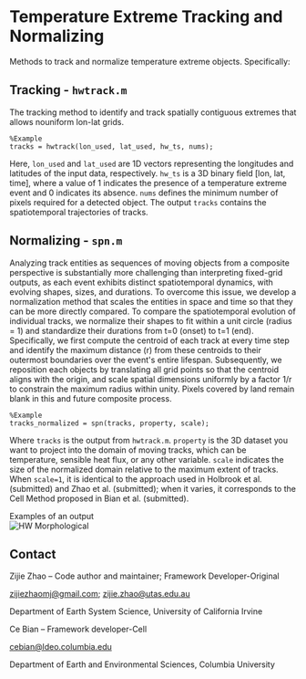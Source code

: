 # Temperature Extreme Tracking and Normalizing  
Methods to track and normalize temperature extreme objects. Specifically:  

## Tracking - `hwtrack.m`  
The tracking method to identify and track spatially contiguous extremes that allows nouniform lon-lat grids.  
```
%Example
tracks = hwtrack(lon_used, lat_used, hw_ts, nums);
```
Here, `lon_used` and `lat_used` are 1D vectors representing the longitudes and latitudes of the input data, respectively. `hw_ts` is a 3D binary field [lon, lat, time], where a value of 1 indicates the presence of a temperature extreme event and 0 indicates its absence. `nums` defines the minimum number of pixels required for a detected object. The output `tracks` contains the spatiotemporal trajectories of tracks.

## Normalizing - `spn.m`  
Analyzing track entities as sequences of moving objects from a composite perspective is substantially more challenging than interpreting fixed-grid outputs, as each event exhibits distinct spatiotemporal dynamics, with evolving shapes, sizes, and durations. To overcome this issue, we develop a normalization method that scales the entities in space and time so that they can be more directly compared. To compare the spatiotemporal evolution of individual tracks, we normalize their shapes to fit within a unit circle (radius = 1) and standardize their durations from t=0 (onset) to t=1 (end). Specifically, we first compute the centroid of each track at every time step and identify the maximum distance (r) from these centroids to their outermost boundaries over the event's entire lifespan. Subsequently, we reposition each objects by translating all grid points so that the centroid aligns with the origin, and scale spatial dimensions uniformly by a factor 1/r to constrain the maximum radius within unity. Pixels covered by land remain blank in this and future composite process.  
```
%Example
tracks_normalized = spn(tracks, property, scale);
```
Where `tracks` is the output from `hwtrack.m`. `property` is the 3D dataset you want to project into the domain of moving tracks, which can be temperature, sensible heat flux, or any other variable. `scale` indicates the size of the normalized domain relative to the maximum extent of tracks. When `scale=1`, it is identical to the approach used in Holbrook et al. (submitted) and Zhao et al. (submitted); when it varies, it corresponds to the Cell Method proposed in Bian et al. (submitted).

Examples of an output  
![HW Morphological](https://github.com/ZijieZhaoMMHW/MHW_tracking/blob/main/mhwvsmhw_dist7.gif)

## Contact  
Zijie Zhao – Code author and maintainer; Framework Developer-Original 

zijiezhaomj@gmail.com; zijie.zhao@utas.edu.au

Department of Earth System Science, University of California Irvine


Ce Bian – Framework developer-Cell 

cebian@ldeo.columbia.edu

Department of Earth and Environmental Sciences, Columbia University  
